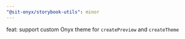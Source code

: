 ```yaml
---
"@sit-onyx/storybook-utils": minor
---
```


feat: support custom Onyx theme for `createPreview` and `createTheme`
